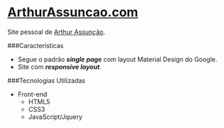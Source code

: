 [ArthurAssuncao.com](http://arthurassuncao.com)
===================

Site pessoal de [Arthur Assunção](http://arthurassuncao.com).

###Características
* Segue o padrão ***single page*** com layout Material Design do Google. 
* Site com ***responsive layout***.

###Tecnologias Utilizadas
* Front-end
  * HTML5
  * CSS3
  * JavaScript/Jquery
